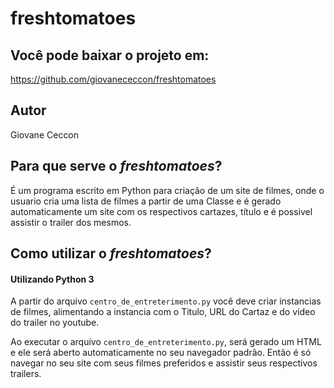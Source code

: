 # freshtomatoes

## Você pode baixar o projeto em:
https://github.com/giovanececcon/freshtomatoes


## Autor
Giovane Ceccon

## Para que serve o *freshtomatoes*?

É um programa escrito em Python para criação de um site de filmes, onde o usuario cria uma lista de filmes a partir de uma Classe e
é gerado automaticamente um site com os respectivos cartazes, título e é possivel assistir o trailer dos mesmos.

## Como utilizar o *freshtomatoes*?

#### Utilizando Python 3

A partir do arquivo `centro_de_entreterimento.py` você deve criar instancias de filmes, alimentando a instancia com o Titulo, URL do Cartaz e do vídeo do trailer no youtube. 

Ao executar o arquivo `centro_de_entreterimento.py`, será gerado um HTML e ele será aberto automaticamente no seu navegador padrão. Então é só navegar no seu site com seus filmes preferidos e assistir seus respectivos trailers.


